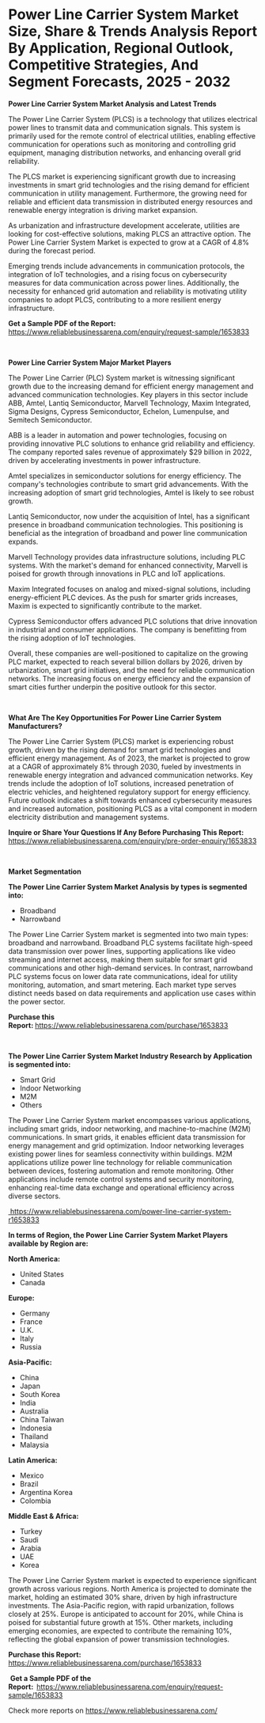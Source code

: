 <p><h1>Power Line Carrier System Market Size, Share & Trends Analysis Report By Application, Regional Outlook, Competitive Strategies, And Segment Forecasts, 2025 - 2032</h1></p><p><strong>Power Line Carrier System Market Analysis and Latest Trends</strong></p>
<p><p>The Power Line Carrier System (PLCS) is a technology that utilizes electrical power lines to transmit data and communication signals. This system is primarily used for the remote control of electrical utilities, enabling effective communication for operations such as monitoring and controlling grid equipment, managing distribution networks, and enhancing overall grid reliability. </p><p>The PLCS market is experiencing significant growth due to increasing investments in smart grid technologies and the rising demand for efficient communication in utility management. Furthermore, the growing need for reliable and efficient data transmission in distributed energy resources and renewable energy integration is driving market expansion. </p><p>As urbanization and infrastructure development accelerate, utilities are looking for cost-effective solutions, making PLCS an attractive option. The Power Line Carrier System Market is expected to grow at a CAGR of 4.8% during the forecast period. </p><p>Emerging trends include advancements in communication protocols, the integration of IoT technologies, and a rising focus on cybersecurity measures for data communication across power lines. Additionally, the necessity for enhanced grid automation and reliability is motivating utility companies to adopt PLCS, contributing to a more resilient energy infrastructure.</p></p>
<p><strong>Get a Sample PDF of the Report:&nbsp;</strong> <a href="https://www.reliablebusinessarena.com/enquiry/request-sample/1653833?utm_campaign=2467&utm_medium=2&utm_source=Github&utm_content=ia&utm_term=07032025&utm_id=power-line-carrier-system">https://www.reliablebusinessarena.com/enquiry/request-sample/1653833</a></p>
<p>&nbsp;</p>
<p><strong>Power Line Carrier System Major Market Players</strong></p>
<p><p>The Power Line Carrier (PLC) System market is witnessing significant growth due to the increasing demand for efficient energy management and advanced communication technologies. Key players in this sector include ABB, Amtel, Lantiq Semiconductor, Marvell Technology, Maxim Integrated, Sigma Designs, Cypress Semiconductor, Echelon, Lumenpulse, and Semitech Semiconductor. </p><p>ABB is a leader in automation and power technologies, focusing on providing innovative PLC solutions to enhance grid reliability and efficiency. The company reported sales revenue of approximately $29 billion in 2022, driven by accelerating investments in power infrastructure.</p><p>Amtel specializes in semiconductor solutions for energy efficiency. The company's technologies contribute to smart grid advancements. With the increasing adoption of smart grid technologies, Amtel is likely to see robust growth.</p><p>Lantiq Semiconductor, now under the acquisition of Intel, has a significant presence in broadband communication technologies. This positioning is beneficial as the integration of broadband and power line communication expands.</p><p>Marvell Technology provides data infrastructure solutions, including PLC systems. With the market's demand for enhanced connectivity, Marvell is poised for growth through innovations in PLC and IoT applications.</p><p>Maxim Integrated focuses on analog and mixed-signal solutions, including energy-efficient PLC devices. As the push for smarter grids increases, Maxim is expected to significantly contribute to the market.</p><p>Cypress Semiconductor offers advanced PLC solutions that drive innovation in industrial and consumer applications. The company is benefitting from the rising adoption of IoT technologies.</p><p>Overall, these companies are well-positioned to capitalize on the growing PLC market, expected to reach several billion dollars by 2026, driven by urbanization, smart grid initiatives, and the need for reliable communication networks. The increasing focus on energy efficiency and the expansion of smart cities further underpin the positive outlook for this sector.</p></p>
<p>&nbsp;</p>
<p><strong>What Are The Key Opportunities For Power Line Carrier System Manufacturers?</strong></p>
<p><p>The Power Line Carrier System (PLCS) market is experiencing robust growth, driven by the rising demand for smart grid technologies and efficient energy management. As of 2023, the market is projected to grow at a CAGR of approximately 8% through 2030, fueled by investments in renewable energy integration and advanced communication networks. Key trends include the adoption of IoT solutions, increased penetration of electric vehicles, and heightened regulatory support for energy efficiency. Future outlook indicates a shift towards enhanced cybersecurity measures and increased automation, positioning PLCS as a vital component in modern electricity distribution and management systems.</p></p>
<p><strong>Inquire or Share Your Questions If Any Before Purchasing This Report:</strong> <a href="https://www.reliablebusinessarena.com/enquiry/pre-order-enquiry/1653833?utm_campaign=2467&utm_medium=2&utm_source=Github&utm_content=ia&utm_term=07032025&utm_id=power-line-carrier-system">https://www.reliablebusinessarena.com/enquiry/pre-order-enquiry/1653833</a></p>
<p>&nbsp;</p>
<p><strong>Market Segmentation</strong></p>
<p><strong>The Power Line Carrier System Market Analysis by types is segmented into:</strong></p>
<p><ul><li>Broadband</li><li>Narrowband</li></ul></p>
<p><p>The Power Line Carrier System market is segmented into two main types: broadband and narrowband. Broadband PLC systems facilitate high-speed data transmission over power lines, supporting applications like video streaming and internet access, making them suitable for smart grid communications and other high-demand services. In contrast, narrowband PLC systems focus on lower data rate communications, ideal for utility monitoring, automation, and smart metering. Each market type serves distinct needs based on data requirements and application use cases within the power sector.</p></p>
<p><strong>Purchase this Report:&nbsp;</strong><a href="https://www.reliablebusinessarena.com/purchase/1653833?utm_campaign=2467&utm_medium=2&utm_source=Github&utm_content=ia&utm_term=07032025&utm_id=power-line-carrier-system">https://www.reliablebusinessarena.com/purchase/1653833</a></p>
<p>&nbsp;</p>
<p><strong>The Power Line Carrier System Market Industry Research by Application is segmented into:</strong></p>
<p><ul><li>Smart Grid</li><li>Indoor Networking</li><li>M2M</li><li>Others</li></ul></p>
<p><p>The Power Line Carrier System market encompasses various applications, including smart grids, indoor networking, and machine-to-machine (M2M) communications. In smart grids, it enables efficient data transmission for energy management and grid optimization. Indoor networking leverages existing power lines for seamless connectivity within buildings. M2M applications utilize power line technology for reliable communication between devices, fostering automation and remote monitoring. Other applications include remote control systems and security monitoring, enhancing real-time data exchange and operational efficiency across diverse sectors.</p></p>
<p><a href="https://www.reliablebusinessarena.com/power-line-carrier-system-r1653833?utm_campaign=2467&utm_medium=2&utm_source=Github&utm_content=ia&utm_term=07032025&utm_id=power-line-carrier-system">&nbsp;https://www.reliablebusinessarena.com/power-line-carrier-system-r1653833</a></p>
<p><strong>In terms of Region, the Power Line Carrier System Market Players available by Region are:</strong></p>
<p>
    <p> <strong> North America: </strong>
        <ul>
            <li>United States</li>
            <li>Canada</li>
        </ul>
        </p> 
    <p> <strong> Europe: </strong>
        <ul>
            <li>Germany</li>
            <li>France</li>
            <li>U.K.</li>
            <li>Italy</li>
            <li>Russia</li>
        </ul>
        </p> 
    <p> <strong> Asia-Pacific: </strong>
        <ul>
            <li>China</li>
            <li>Japan</li>
            <li>South Korea</li>
            <li>India</li>
            <li>Australia</li>
            <li>China Taiwan</li>
            <li>Indonesia</li>
            <li>Thailand</li>
            <li>Malaysia</li>
        </ul>
        </p> 
    <p> <strong> Latin America: </strong>
        <ul>
            <li>Mexico</li>
            <li>Brazil</li>
            <li>Argentina Korea</li>
            <li>Colombia</li>
        </ul>
        </p> 
    <p> <strong> Middle East & Africa: </strong>
        <ul>
            <li>Turkey</li>
            <li>Saudi</li>
            <li>Arabia</li>
            <li>UAE</li>
            <li>Korea</li>
        </ul>
    </p>
    </p>
<p><p>The Power Line Carrier System market is expected to experience significant growth across various regions. North America is projected to dominate the market, holding an estimated 30% share, driven by high infrastructure investments. The Asia-Pacific region, with rapid urbanization, follows closely at 25%. Europe is anticipated to account for 20%, while China is poised for substantial future growth at 15%. Other markets, including emerging economies, are expected to contribute the remaining 10%, reflecting the global expansion of power transmission technologies.</p></p>
<p><strong>Purchase this Report: </strong><a href="https://www.reliablebusinessarena.com/purchase/1653833?utm_campaign=2467&utm_medium=2&utm_source=Github&utm_content=ia&utm_term=07032025&utm_id=power-line-carrier-system">https://www.reliablebusinessarena.com/purchase/1653833</a></p>
<p>&nbsp;<strong>Get a Sample PDF of the Report:&nbsp;&nbsp;</strong><a href="https://www.reliablebusinessarena.com/enquiry/request-sample/1653833?utm_campaign=2467&utm_medium=2&utm_source=Github&utm_content=ia&utm_term=07032025&utm_id=power-line-carrier-system">https://www.reliablebusinessarena.com/enquiry/request-sample/1653833</a></p>
<p><strong></strong></p>
<p>Check more reports on <a href="https://www.reliablebusinessarena.com/?utm_campaign=2467&utm_medium=2&utm_source=Github&utm_content=ia&utm_term=07032025&utm_id=power-line-carrier-system">https://www.reliablebusinessarena.com/</a></p>